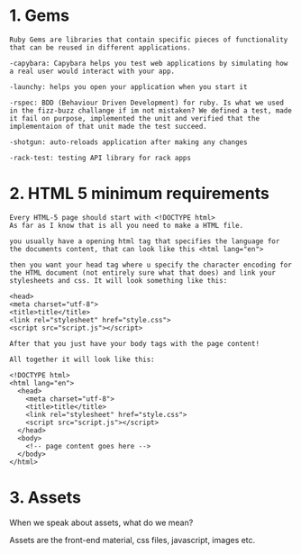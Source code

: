 # 1. Gems
    Ruby Gems are libraries that contain specific pieces of functionality that can be reused in different applications.

    -capybara: Capybara helps you test web applications by simulating how a real user would interact with your app.

    -launchy: helps you open your application when you start it

    -rspec: BDD (Behaviour Driven Development) for ruby. Is what we used in the fizz-buzz challange if im not mistaken? We defined a test, made it fail on purpose, implemented the unit and verified that the implementaion of that unit made the test succeed.

    -shotgun: auto-reloads application after making any changes

    -rack-test: testing API library for rack apps


# 2. HTML 5 minimum requirements

    Every HTML-5 page should start with <!DOCTYPE html>
    As far as I know that is all you need to make a HTML file.

    you usually have a opening html tag that specifies the language for the documents content, that can look like this <html lang="en">

    then you want your head tag where u specify the character encoding for the HTML document (not entirely sure what that does) and link your stylesheets and css. It will look something like this:

    <head>
    <meta charset="utf-8">
    <title>title</title>
    <link rel="stylesheet" href="style.css">
    <script src="script.js"></script>
  </head>

    After that you just have your body tags with the page content!

    All together it will look like this:

    <!DOCTYPE html>
    <html lang="en">
      <head>
        <meta charset="utf-8">
        <title>title</title>
        <link rel="stylesheet" href="style.css">
        <script src="script.js"></script>
      </head>
      <body>
        <!-- page content goes here -->
      </body>
    </html>

# 3. Assets

  When we speak about assets, what do we mean?

  Assets are the front-end material, css files, javascript, images etc.
